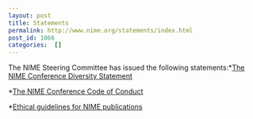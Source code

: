 ```yaml
---
layout: post
title: Statements
permalink: http://www.nime.org/statements/index.html
post_id: 1866
categories:  []
---
```


The NIME Steering Committee has issued the following statements:*[The NIME Conference Diversity Statement](http://www.nime.org/diversity)

 	
*[The NIME Conference Code of Conduct](http://www.nime.org/code-of-conduct)

 	
*[Ethical guidelines for NIME publications](http://www.nime.org/publication-ethics/)‎